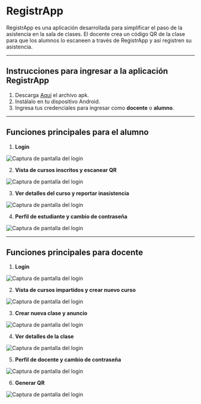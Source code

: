 # RegistrApp

RegistrApp es una aplicación desarrollada para simplificar el paso de la asistencia en la sala de clases. El docente crea un código QR de la clase para que los alumnos lo escaneen a través de RegistrApp y así registren su asistencia.

---

## Instrucciones para ingresar a la aplicación RegistrApp

1. Descarga [Aquí](https://github.com/belruz/Proyecto_RegistrApp/releases/download/v2.0.1/RegistrApp.apk) el archivo apk.  
2. Instálalo en tu dispositivo Android.  
3. Ingresa tus credenciales para ingresar como **docente** o **alumno**.  

---

## Funciones principales para el alumno

1. **Login**
   
![Captura de pantalla del login](images/login.jpg)

2.  **Vista de cursos inscritos y escanear QR**

![Captura de pantalla del login](images/vista_cursos_estudiante.jpg)

3. **Ver detalles del curso y reportar inasistencia**

![Captura de pantalla del login](images/detalles_curso_estudiante.jpg)

4. **Perfil de estudiante y cambio de contraseña**

![Captura de pantalla del login](images/perfil_estudiante.jpg)


---

## Funciones principales para docente

1. **Login**
      
![Captura de pantalla del login](images/login.jpg)

2. **Vista de cursos impartidos y crear nuevo curso**   

![Captura de pantalla del login](images/vista_cursos_docente.jpg)

3. **Crear nueva clase y anuncio**  

![Captura de pantalla del login](images/detalles_curso_docente.jpg)

4. **Ver detalles de la clase**

![Captura de pantalla del login](images/detalles_de_la_clase_docente.jpg)

5. **Perfil de docente y cambio de contraseña**

![Captura de pantalla del login](images/perfil_docente.jpg)

6. **Generar QR**

![Captura de pantalla del login](images/qr_docente.jpg)

